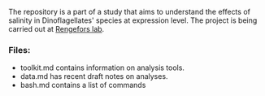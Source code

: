 
The repository is a part of a study that aims to understand the effects of salinity in Dinoflagellates' species at expression level. The project is being carried out at [Rengefors lab](https://rengeforslab.org/).

### Files:

- toolkit.md contains information on analysis tools.
- data.md has recent draft notes on analyses.
- bash.md contains a list of commands
